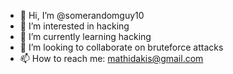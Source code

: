 - 👋 Hi, I’m @somerandomguy10
- 👀 I’m interested in hacking 
- 🌱 I’m currently learning hacking 
- 💞️ I’m looking to collaborate on bruteforce attacks 
- 📫 How to reach me: mathidakis@gmail.com

<!---
somerandomguy10/somerandomguy10 is a ✨ special ✨ repository because its `README.md` (this file) appears on your GitHub profile.
You can click the Preview link to take a look at your changes.
--->

